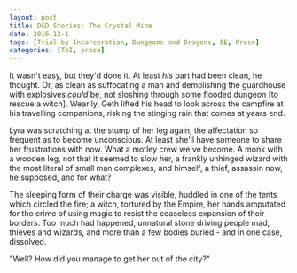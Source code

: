 ```yaml
---
layout: post
title: D&D Stories: The Crystal Mine
date: 2016-12-1
tags: [Trial by Incarceration, Dungeons and Dragons, 5E, Prose]
categories: [TbI, prose]
---
```


It wasn't easy, but they'd done it. At least _his_ part had been clean, he thought. Or, as clean as suffocating a man and demolishing the guardhouse with explosives _could_ be, not sloshing through some flooded dungeon [to rescue a witch]. Wearily, Geth lifted his head to look across the campfire at his travelling companions, risking the stinging rain that comes at years end.

Lyra was scratching at the stump of her leg again, the affectation so frequent as to become unconscious. At least she'll have someone to share her frustrations with now. What a motley crew we've become. A monk with a wooden leg, not that it seemed to slow her, a frankly unhinged wizard with the most literal of small man complexes, and himself, a thief, assassin now, he supposed, and for what?

The sleeping form of their charge was visible, huddled in one of the tents which circled the fire; a witch, tortured by the Empire, her hands amputated for the crime of using magic to resist the ceaseless expansion of their borders. Too much had happened, unnatural stone driving people mad, thieves and wizards, and more than a few bodies buried - and in one case, dissolved. 

"Well? How did you manage to get her out of the city?" 

